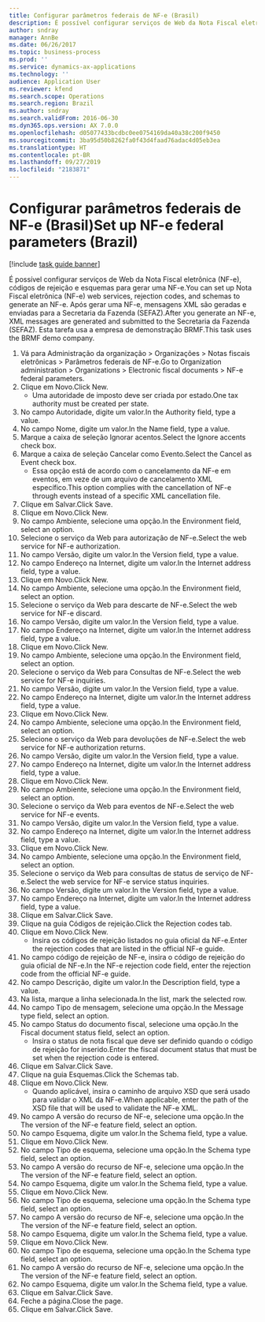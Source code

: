 ```yaml
---
title: Configurar parâmetros federais de NF-e (Brasil)
description: É possível configurar serviços de Web da Nota Fiscal eletrônica (NF-e), códigos de rejeição e esquemas para gerar uma NF-e.
author: sndray
manager: AnnBe
ms.date: 06/26/2017
ms.topic: business-process
ms.prod: ''
ms.service: dynamics-ax-applications
ms.technology: ''
audience: Application User
ms.reviewer: kfend
ms.search.scope: Operations
ms.search.region: Brazil
ms.author: sndray
ms.search.validFrom: 2016-06-30
ms.dyn365.ops.version: AX 7.0.0
ms.openlocfilehash: d05077433bcdbc0ee0754169da40a38c200f9450
ms.sourcegitcommit: 3ba95d50b8262fa0f43d4faad76adac4d05eb3ea
ms.translationtype: HT
ms.contentlocale: pt-BR
ms.lasthandoff: 09/27/2019
ms.locfileid: "2183871"
---
```

# <a name="set-up-nf-e-federal-parameters-brazil"></a><span data-ttu-id="71d00-103">Configurar parâmetros federais de NF-e (Brasil)</span><span class="sxs-lookup"><span data-stu-id="71d00-103">Set up NF-e federal parameters (Brazil)</span></span>

[!include [task guide banner](../../includes/task-guide-banner.md)]

<span data-ttu-id="71d00-104">É possível configurar serviços de Web da Nota Fiscal eletrônica (NF-e), códigos de rejeição e esquemas para gerar uma NF-e.</span><span class="sxs-lookup"><span data-stu-id="71d00-104">You can set up Nota Fiscal eletrônica (NF-e) web services, rejection codes, and schemas to generate an NF-e.</span></span> <span data-ttu-id="71d00-105">Após gerar uma NF-e, mensagens XML são geradas e enviadas para a Secretaria da Fazenda (SEFAZ).</span><span class="sxs-lookup"><span data-stu-id="71d00-105">After you generate an NF-e, XML messages are generated and submitted to the Secretaria da Fazenda (SEFAZ).</span></span> <span data-ttu-id="71d00-106">Esta tarefa usa a empresa de demonstração BRMF.</span><span class="sxs-lookup"><span data-stu-id="71d00-106">This task uses the BRMF demo company.</span></span>



1. <span data-ttu-id="71d00-107">Vá para Administração da organização > Organizações > Notas fiscais eletrônicas > Parâmetros federais de NF-e.</span><span class="sxs-lookup"><span data-stu-id="71d00-107">Go to Organization administration > Organizations > Electronic fiscal documents > NF-e federal parameters.</span></span>
2. <span data-ttu-id="71d00-108">Clique em Novo.</span><span class="sxs-lookup"><span data-stu-id="71d00-108">Click New.</span></span>
    * <span data-ttu-id="71d00-109">Uma autoridade de imposto deve ser criada por estado.</span><span class="sxs-lookup"><span data-stu-id="71d00-109">One tax authority must be created per state.</span></span>  
3. <span data-ttu-id="71d00-110">No campo Autoridade, digite um valor.</span><span class="sxs-lookup"><span data-stu-id="71d00-110">In the Authority field, type a value.</span></span>
4. <span data-ttu-id="71d00-111">No campo Nome, digite um valor.</span><span class="sxs-lookup"><span data-stu-id="71d00-111">In the Name field, type a value.</span></span>
5. <span data-ttu-id="71d00-112">Marque a caixa de seleção Ignorar acentos.</span><span class="sxs-lookup"><span data-stu-id="71d00-112">Select the Ignore accents check box.</span></span>
6. <span data-ttu-id="71d00-113">Marque a caixa de seleção Cancelar como Evento.</span><span class="sxs-lookup"><span data-stu-id="71d00-113">Select the Cancel as Event check box.</span></span>
    * <span data-ttu-id="71d00-114">Essa opção está de acordo com o cancelamento da NF-e em eventos, em veze de um arquivo de cancelamento XML específico.</span><span class="sxs-lookup"><span data-stu-id="71d00-114">This option complies with the cancellation of NF-e through events instead of a specific XML cancellation file.</span></span>  
7. <span data-ttu-id="71d00-115">Clique em Salvar.</span><span class="sxs-lookup"><span data-stu-id="71d00-115">Click Save.</span></span>
8. <span data-ttu-id="71d00-116">Clique em Novo.</span><span class="sxs-lookup"><span data-stu-id="71d00-116">Click New.</span></span>
9. <span data-ttu-id="71d00-117">No campo Ambiente, selecione uma opção.</span><span class="sxs-lookup"><span data-stu-id="71d00-117">In the Environment field, select an option.</span></span>
10. <span data-ttu-id="71d00-118">Selecione o serviço da Web para autorização de NF-e.</span><span class="sxs-lookup"><span data-stu-id="71d00-118">Select the web service for NF-e authorization.</span></span>
11. <span data-ttu-id="71d00-119">No campo Versão, digite um valor.</span><span class="sxs-lookup"><span data-stu-id="71d00-119">In the Version field, type a value.</span></span>
12. <span data-ttu-id="71d00-120">No campo Endereço na Internet, digite um valor.</span><span class="sxs-lookup"><span data-stu-id="71d00-120">In the Internet address field, type a value.</span></span>
13. <span data-ttu-id="71d00-121">Clique em Novo.</span><span class="sxs-lookup"><span data-stu-id="71d00-121">Click New.</span></span>
14. <span data-ttu-id="71d00-122">No campo Ambiente, selecione uma opção.</span><span class="sxs-lookup"><span data-stu-id="71d00-122">In the Environment field, select an option.</span></span>
15. <span data-ttu-id="71d00-123">Selecione o serviço da Web para descarte de NF-e.</span><span class="sxs-lookup"><span data-stu-id="71d00-123">Select the web service for NF-e discard.</span></span>
16. <span data-ttu-id="71d00-124">No campo Versão, digite um valor.</span><span class="sxs-lookup"><span data-stu-id="71d00-124">In the Version field, type a value.</span></span>
17. <span data-ttu-id="71d00-125">No campo Endereço na Internet, digite um valor.</span><span class="sxs-lookup"><span data-stu-id="71d00-125">In the Internet address field, type a value.</span></span>
18. <span data-ttu-id="71d00-126">Clique em Novo.</span><span class="sxs-lookup"><span data-stu-id="71d00-126">Click New.</span></span>
19. <span data-ttu-id="71d00-127">No campo Ambiente, selecione uma opção.</span><span class="sxs-lookup"><span data-stu-id="71d00-127">In the Environment field, select an option.</span></span>
20. <span data-ttu-id="71d00-128">Selecione o serviço da Web para Consultas de NF-e.</span><span class="sxs-lookup"><span data-stu-id="71d00-128">Select the web service for NF-e inquiries.</span></span>
21. <span data-ttu-id="71d00-129">No campo Versão, digite um valor.</span><span class="sxs-lookup"><span data-stu-id="71d00-129">In the Version field, type a value.</span></span>
22. <span data-ttu-id="71d00-130">No campo Endereço na Internet, digite um valor.</span><span class="sxs-lookup"><span data-stu-id="71d00-130">In the Internet address field, type a value.</span></span>
23. <span data-ttu-id="71d00-131">Clique em Novo.</span><span class="sxs-lookup"><span data-stu-id="71d00-131">Click New.</span></span>
24. <span data-ttu-id="71d00-132">No campo Ambiente, selecione uma opção.</span><span class="sxs-lookup"><span data-stu-id="71d00-132">In the Environment field, select an option.</span></span>
25. <span data-ttu-id="71d00-133">Selecione o serviço da Web para devoluções de NF-e.</span><span class="sxs-lookup"><span data-stu-id="71d00-133">Select the web service for NF-e authorization returns.</span></span>
26. <span data-ttu-id="71d00-134">No campo Versão, digite um valor.</span><span class="sxs-lookup"><span data-stu-id="71d00-134">In the Version field, type a value.</span></span>
27. <span data-ttu-id="71d00-135">No campo Endereço na Internet, digite um valor.</span><span class="sxs-lookup"><span data-stu-id="71d00-135">In the Internet address field, type a value.</span></span>
28. <span data-ttu-id="71d00-136">Clique em Novo.</span><span class="sxs-lookup"><span data-stu-id="71d00-136">Click New.</span></span>
29. <span data-ttu-id="71d00-137">No campo Ambiente, selecione uma opção.</span><span class="sxs-lookup"><span data-stu-id="71d00-137">In the Environment field, select an option.</span></span>
30. <span data-ttu-id="71d00-138">Selecione o serviço da Web para eventos de NF-e.</span><span class="sxs-lookup"><span data-stu-id="71d00-138">Select the web service for NF-e events.</span></span>
31. <span data-ttu-id="71d00-139">No campo Versão, digite um valor.</span><span class="sxs-lookup"><span data-stu-id="71d00-139">In the Version field, type a value.</span></span>
32. <span data-ttu-id="71d00-140">No campo Endereço na Internet, digite um valor.</span><span class="sxs-lookup"><span data-stu-id="71d00-140">In the Internet address field, type a value.</span></span>
33. <span data-ttu-id="71d00-141">Clique em Novo.</span><span class="sxs-lookup"><span data-stu-id="71d00-141">Click New.</span></span>
34. <span data-ttu-id="71d00-142">No campo Ambiente, selecione uma opção.</span><span class="sxs-lookup"><span data-stu-id="71d00-142">In the Environment field, select an option.</span></span>
35. <span data-ttu-id="71d00-143">Selecione o serviço da Web para consultas de status de serviço de NF-e.</span><span class="sxs-lookup"><span data-stu-id="71d00-143">Select the web service for NF-e service status inquiries.</span></span>
36. <span data-ttu-id="71d00-144">No campo Versão, digite um valor.</span><span class="sxs-lookup"><span data-stu-id="71d00-144">In the Version field, type a value.</span></span>
37. <span data-ttu-id="71d00-145">No campo Endereço na Internet, digite um valor.</span><span class="sxs-lookup"><span data-stu-id="71d00-145">In the Internet address field, type a value.</span></span>
38. <span data-ttu-id="71d00-146">Clique em Salvar.</span><span class="sxs-lookup"><span data-stu-id="71d00-146">Click Save.</span></span>
39. <span data-ttu-id="71d00-147">Clique na guia Códigos de rejeição.</span><span class="sxs-lookup"><span data-stu-id="71d00-147">Click the Rejection codes tab.</span></span>
40. <span data-ttu-id="71d00-148">Clique em Novo.</span><span class="sxs-lookup"><span data-stu-id="71d00-148">Click New.</span></span>
    * <span data-ttu-id="71d00-149">Insira os códigos de rejeição listados no guia oficial da NF-e.</span><span class="sxs-lookup"><span data-stu-id="71d00-149">Enter the rejection codes that are listed in the official NF-e guide.</span></span>  
41. <span data-ttu-id="71d00-150">No campo código de rejeição de NF-e, insira o código de rejeição do guia oficial de NF-e.</span><span class="sxs-lookup"><span data-stu-id="71d00-150">In the NF-e rejection code field, enter the rejection code from the official NF-e guide.</span></span>
42. <span data-ttu-id="71d00-151">No campo Descrição, digite um valor.</span><span class="sxs-lookup"><span data-stu-id="71d00-151">In the Description field, type a value.</span></span>
43. <span data-ttu-id="71d00-152">Na lista, marque a linha selecionada.</span><span class="sxs-lookup"><span data-stu-id="71d00-152">In the list, mark the selected row.</span></span>
44. <span data-ttu-id="71d00-153">No campo Tipo de mensagem, selecione uma opção.</span><span class="sxs-lookup"><span data-stu-id="71d00-153">In the Message type field, select an option.</span></span>
45. <span data-ttu-id="71d00-154">No campo Status do documento fiscal, selecione uma opção.</span><span class="sxs-lookup"><span data-stu-id="71d00-154">In the Fiscal document status field, select an option.</span></span>
    * <span data-ttu-id="71d00-155">Insira o status de nota fiscal que deve ser definido quando o código de rejeição for inserido.</span><span class="sxs-lookup"><span data-stu-id="71d00-155">Enter the fiscal document status that must be set when the rejection code is entered.</span></span>  
46. <span data-ttu-id="71d00-156">Clique em Salvar.</span><span class="sxs-lookup"><span data-stu-id="71d00-156">Click Save.</span></span>
47. <span data-ttu-id="71d00-157">Clique na guia Esquemas.</span><span class="sxs-lookup"><span data-stu-id="71d00-157">Click the Schemas tab.</span></span>
48. <span data-ttu-id="71d00-158">Clique em Novo.</span><span class="sxs-lookup"><span data-stu-id="71d00-158">Click New.</span></span>
    * <span data-ttu-id="71d00-159">Quando aplicável, insira o caminho de arquivo XSD que será usado para validar o XML da NF-e.</span><span class="sxs-lookup"><span data-stu-id="71d00-159">When applicable, enter the path of the XSD file that will be used to validate the NF-e XML.</span></span>  
49. <span data-ttu-id="71d00-160">No campo A versão do recurso de NF-e, selecione uma opção.</span><span class="sxs-lookup"><span data-stu-id="71d00-160">In the The version of the NF-e feature field, select an option.</span></span>
50. <span data-ttu-id="71d00-161">No campo Esquema, digite um valor.</span><span class="sxs-lookup"><span data-stu-id="71d00-161">In the Schema field, type a value.</span></span>
51. <span data-ttu-id="71d00-162">Clique em Novo.</span><span class="sxs-lookup"><span data-stu-id="71d00-162">Click New.</span></span>
52. <span data-ttu-id="71d00-163">No campo Tipo de esquema, selecione uma opção.</span><span class="sxs-lookup"><span data-stu-id="71d00-163">In the Schema type field, select an option.</span></span>
53. <span data-ttu-id="71d00-164">No campo A versão do recurso de NF-e, selecione uma opção.</span><span class="sxs-lookup"><span data-stu-id="71d00-164">In the The version of the NF-e feature field, select an option.</span></span>
54. <span data-ttu-id="71d00-165">No campo Esquema, digite um valor.</span><span class="sxs-lookup"><span data-stu-id="71d00-165">In the Schema field, type a value.</span></span>
55. <span data-ttu-id="71d00-166">Clique em Novo.</span><span class="sxs-lookup"><span data-stu-id="71d00-166">Click New.</span></span>
56. <span data-ttu-id="71d00-167">No campo Tipo de esquema, selecione uma opção.</span><span class="sxs-lookup"><span data-stu-id="71d00-167">In the Schema type field, select an option.</span></span>
57. <span data-ttu-id="71d00-168">No campo A versão do recurso de NF-e, selecione uma opção.</span><span class="sxs-lookup"><span data-stu-id="71d00-168">In the The version of the NF-e feature field, select an option.</span></span>
58. <span data-ttu-id="71d00-169">No campo Esquema, digite um valor.</span><span class="sxs-lookup"><span data-stu-id="71d00-169">In the Schema field, type a value.</span></span>
59. <span data-ttu-id="71d00-170">Clique em Novo.</span><span class="sxs-lookup"><span data-stu-id="71d00-170">Click New.</span></span>
60. <span data-ttu-id="71d00-171">No campo Tipo de esquema, selecione uma opção.</span><span class="sxs-lookup"><span data-stu-id="71d00-171">In the Schema type field, select an option.</span></span>
61. <span data-ttu-id="71d00-172">No campo A versão do recurso de NF-e, selecione uma opção.</span><span class="sxs-lookup"><span data-stu-id="71d00-172">In the The version of the NF-e feature field, select an option.</span></span>
62. <span data-ttu-id="71d00-173">No campo Esquema, digite um valor.</span><span class="sxs-lookup"><span data-stu-id="71d00-173">In the Schema field, type a value.</span></span>
63. <span data-ttu-id="71d00-174">Clique em Salvar.</span><span class="sxs-lookup"><span data-stu-id="71d00-174">Click Save.</span></span>
64. <span data-ttu-id="71d00-175">Feche a página.</span><span class="sxs-lookup"><span data-stu-id="71d00-175">Close the page.</span></span>
65. <span data-ttu-id="71d00-176">Clique em Salvar.</span><span class="sxs-lookup"><span data-stu-id="71d00-176">Click Save.</span></span>

